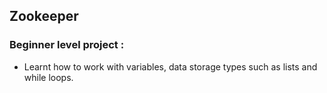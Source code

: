 ## Zookeeper
### Beginner level project :
- Learnt how to work with variables, data storage types such as lists and while loops.
